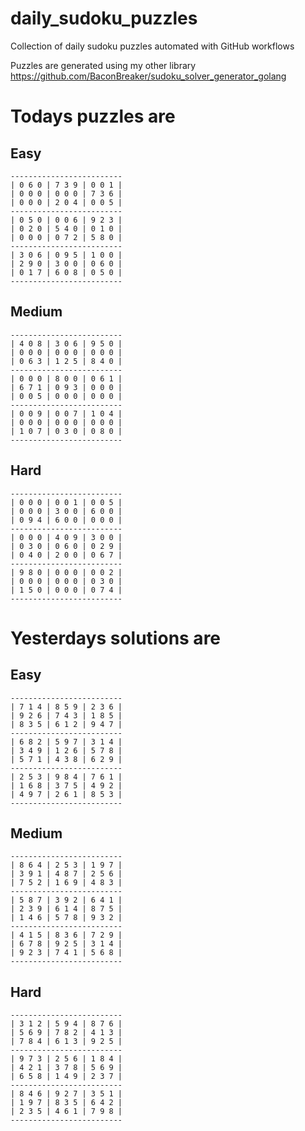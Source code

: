 
# daily_sudoku_puzzles 

Collection of daily sudoku puzzles automated with GitHub workflows 

Puzzles are generated using my other library https://github.com/BaconBreaker/sudoku_solver_generator_golang 
 

# Todays puzzles are 

## Easy 

```
-------------------------
| 0 6 0 | 7 3 9 | 0 0 1 | 
| 0 0 0 | 0 0 0 | 7 3 6 | 
| 0 0 0 | 2 0 4 | 0 0 5 | 
-------------------------
| 0 5 0 | 0 0 6 | 9 2 3 | 
| 0 2 0 | 5 4 0 | 0 1 0 | 
| 0 0 0 | 0 7 2 | 5 8 0 | 
-------------------------
| 3 0 6 | 0 9 5 | 1 0 0 | 
| 2 9 0 | 3 0 0 | 0 6 0 | 
| 0 1 7 | 6 0 8 | 0 5 0 | 
-------------------------
```
## Medium 

```
-------------------------
| 4 0 8 | 3 0 6 | 9 5 0 | 
| 0 0 0 | 0 0 0 | 0 0 0 | 
| 0 6 3 | 1 2 5 | 8 4 0 | 
-------------------------
| 0 0 0 | 8 0 0 | 0 6 1 | 
| 6 7 1 | 0 9 3 | 0 0 0 | 
| 0 0 5 | 0 0 0 | 0 0 0 | 
-------------------------
| 0 0 9 | 0 0 7 | 1 0 4 | 
| 0 0 0 | 0 0 0 | 0 0 0 | 
| 1 0 7 | 0 3 0 | 0 8 0 | 
-------------------------
```
## Hard 

```
-------------------------
| 0 0 0 | 0 0 1 | 0 0 5 | 
| 0 0 0 | 3 0 0 | 6 0 0 | 
| 0 9 4 | 6 0 0 | 0 0 0 | 
-------------------------
| 0 0 0 | 4 0 9 | 3 0 0 | 
| 0 3 0 | 0 6 0 | 0 2 9 | 
| 0 4 0 | 2 0 0 | 0 6 7 | 
-------------------------
| 9 8 0 | 0 0 0 | 0 0 2 | 
| 0 0 0 | 0 0 0 | 0 3 0 | 
| 1 5 0 | 0 0 0 | 0 7 4 | 
-------------------------
```
# Yesterdays solutions are 

## Easy 

```
-------------------------
| 7 1 4 | 8 5 9 | 2 3 6 | 
| 9 2 6 | 7 4 3 | 1 8 5 | 
| 8 3 5 | 6 1 2 | 9 4 7 | 
-------------------------
| 6 8 2 | 5 9 7 | 3 1 4 | 
| 3 4 9 | 1 2 6 | 5 7 8 | 
| 5 7 1 | 4 3 8 | 6 2 9 | 
-------------------------
| 2 5 3 | 9 8 4 | 7 6 1 | 
| 1 6 8 | 3 7 5 | 4 9 2 | 
| 4 9 7 | 2 6 1 | 8 5 3 | 
-------------------------
```
## Medium 

```
-------------------------
| 8 6 4 | 2 5 3 | 1 9 7 | 
| 3 9 1 | 4 8 7 | 2 5 6 | 
| 7 5 2 | 1 6 9 | 4 8 3 | 
-------------------------
| 5 8 7 | 3 9 2 | 6 4 1 | 
| 2 3 9 | 6 1 4 | 8 7 5 | 
| 1 4 6 | 5 7 8 | 9 3 2 | 
-------------------------
| 4 1 5 | 8 3 6 | 7 2 9 | 
| 6 7 8 | 9 2 5 | 3 1 4 | 
| 9 2 3 | 7 4 1 | 5 6 8 | 
-------------------------
```
## Hard 

```
-------------------------
| 3 1 2 | 5 9 4 | 8 7 6 | 
| 5 6 9 | 7 8 2 | 4 1 3 | 
| 7 8 4 | 6 1 3 | 9 2 5 | 
-------------------------
| 9 7 3 | 2 5 6 | 1 8 4 | 
| 4 2 1 | 3 7 8 | 5 6 9 | 
| 6 5 8 | 1 4 9 | 2 3 7 | 
-------------------------
| 8 4 6 | 9 2 7 | 3 5 1 | 
| 1 9 7 | 8 3 5 | 6 4 2 | 
| 2 3 5 | 4 6 1 | 7 9 8 | 
-------------------------
```
